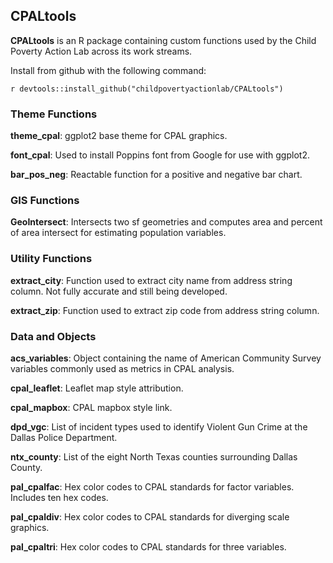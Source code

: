 ## CPALtools
__CPALtools__ is an R package containing custom functions used by the Child Poverty Action Lab across its work streams.

Install from github with the following command:

```r devtools::install_github("childpovertyactionlab/CPALtools")```

### Theme Functions

__theme_cpal__: ggplot2 base theme for CPAL graphics.

__font_cpal__: Used to install Poppins font from Google for use with ggplot2.

__bar_pos_neg__: Reactable function for a positive and negative bar chart.

### GIS Functions

__GeoIntersect__: Intersects two sf geometries and computes area and percent of area intersect for estimating population variables.

### Utility Functions

__extract_city__: Function used to extract city name from address string column. Not fully accurate and still being developed.

__extract_zip__: Function used to extract zip code from address string column.

### Data and Objects

__acs_variables__: Object containing the name of American Community Survey variables commonly used as metrics in CPAL analysis.

__cpal_leaflet__: Leaflet map style attribution.

__cpal_mapbox__: CPAL mapbox style link.

__dpd_vgc__: List of incident types used to identify Violent Gun Crime at the Dallas Police Department.

__ntx_county__: List of the eight North Texas counties surrounding Dallas County.

__pal_cpalfac__: Hex color codes to CPAL standards for factor variables. Includes ten hex codes.

__pal_cpaldiv__: Hex color codes to CPAL standards for diverging scale graphics.

__pal_cpaltri__: Hex color codes to CPAL standards for three variables.
